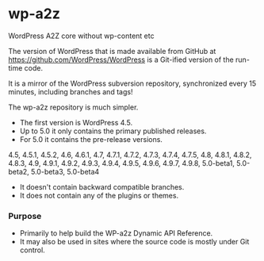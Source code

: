# wp-a2z
WordPress A2Z core without wp-content etc


The version of WordPress that is made available from GitHub at https://github.com/WordPress/WordPress is a 
Git-ified version of the run-time code.

It is a mirror of the WordPress subversion repository, synchronized every 15 minutes, including branches and tags! 

The wp-a2z repository is much simpler. 

- The first version is WordPress 4.5.
- Up to 5.0 it only contains the primary published releases.
- For 5.0 it contains the pre-release versions. 

4.5, 4.5.1, 4.5.2, 
4.6, 4.6.1, 
4.7, 4.7.1, 4.7.2, 4.7.3, 4.7.4, 4.7.5, 
4.8, 4.8.1, 4.8.2, 4.8.3, 
4.9, 4.9.1, 4.9.2, 4.9.3, 4.9.4, 4.9.5, 4.9.6, 4.9.7, 4.9.8,
5.0-beta1, 5.0-beta2, 5.0-beta3, 5.0-beta4

- It doesn't contain backward compatible branches.
- It does not contain any of the plugins or themes.


### Purpose
- Primarily to help build the WP-a2z Dynamic API Reference.
- It may also be used in sites where the source code is mostly under Git control.




